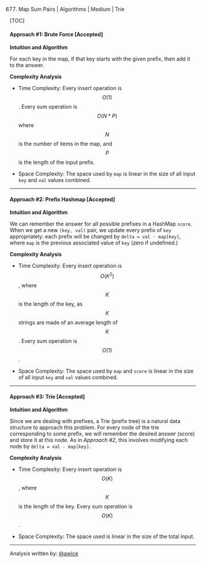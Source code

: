 677. Map Sum Pairs | Algorithms | Medium | Trie

[TOC]

#### Approach #1: Brute Force [Accepted]

**Intuition and Algorithm**

For each key in the map, if that key starts with the given prefix, then add it to the answer.


**Complexity Analysis**

* Time Complexity: Every insert operation is $$O(1)$$.  Every sum operation is $$O(N * P)$$ where $$N$$ is the number of items in the map, and $$P$$ is the length of the input prefix.

* Space Complexity: The space used by `map` is linear in the size of all input `key` and `val` values combined.

---

#### Approach #2: Prefix Hashmap [Accepted]

**Intuition and Algorithm**

We can remember the answer for all possible prefixes in a HashMap `score`.  When we get a new `(key, val)` pair, we update every prefix of `key` appropriately: each prefix will be changed by `delta = val - map[key]`, where `map` is the previous associated value of `key` (zero if undefined.)




**Complexity Analysis**

* Time Complexity: Every insert operation is $$O(K^2)$$, where $$K$$ is the length of the key, as $$K$$ strings are made of an average length of $$K$$.  Every sum operation is $$O(1)$$.

* Space Complexity: The space used by `map` and `score` is linear in the size of all input `key` and `val` values combined.

---

#### Approach #3: Trie [Accepted]

**Intuition and Algorithm**

Since we are dealing with prefixes, a Trie (prefix tree) is a natural data structure to approach this problem.  For every node of the trie corresponding to some prefix, we will remember the desired answer (score) and store it at this node.  As in *Approach #2*, this involves modifying each node by `delta = val - map[key]`.





**Complexity Analysis**

* Time Complexity: Every insert operation is $$O(K)$$, where $$K$$ is the length of the key.  Every sum operation is $$O(K)$$.

* Space Complexity: The space used is linear in the size of the total input.

---

Analysis written by: [@awice](https://leetcode.com/awice)
